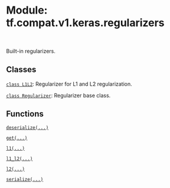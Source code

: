 <div itemscope itemtype="http://developers.google.com/ReferenceObject">
<meta itemprop="name" content="tf.compat.v1.keras.regularizers" />
<meta itemprop="path" content="Stable" />
</div>

# Module: tf.compat.v1.keras.regularizers


<table class="tfo-notebook-buttons tfo-api" align="left">
</table>



Built-in regularizers.



## Classes

[`class L1L2`](../../../../tf/keras/regularizers/L1L2.md): Regularizer for L1 and L2 regularization.

[`class Regularizer`](../../../../tf/keras/regularizers/Regularizer.md): Regularizer base class.

## Functions

[`deserialize(...)`](../../../../tf/keras/regularizers/deserialize.md)

[`get(...)`](../../../../tf/keras/regularizers/get.md)

[`l1(...)`](../../../../tf/keras/regularizers/l1.md)

[`l1_l2(...)`](../../../../tf/keras/regularizers/l1_l2.md)

[`l2(...)`](../../../../tf/keras/regularizers/l2.md)

[`serialize(...)`](../../../../tf/keras/regularizers/serialize.md)

